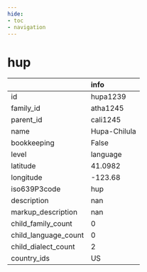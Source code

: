 ```yaml
---
hide:
- toc
- navigation
---
```

# hup
|                      | info         |
|:---------------------|:-------------|
| id                   | hupa1239     |
| family_id            | atha1245     |
| parent_id            | cali1245     |
| name                 | Hupa-Chilula |
| bookkeeping          | False        |
| level                | language     |
| latitude             | 41.0982      |
| longitude            | -123.68      |
| iso639P3code         | hup          |
| description          | nan          |
| markup_description   | nan          |
| child_family_count   | 0            |
| child_language_count | 0            |
| child_dialect_count  | 2            |
| country_ids          | US           |